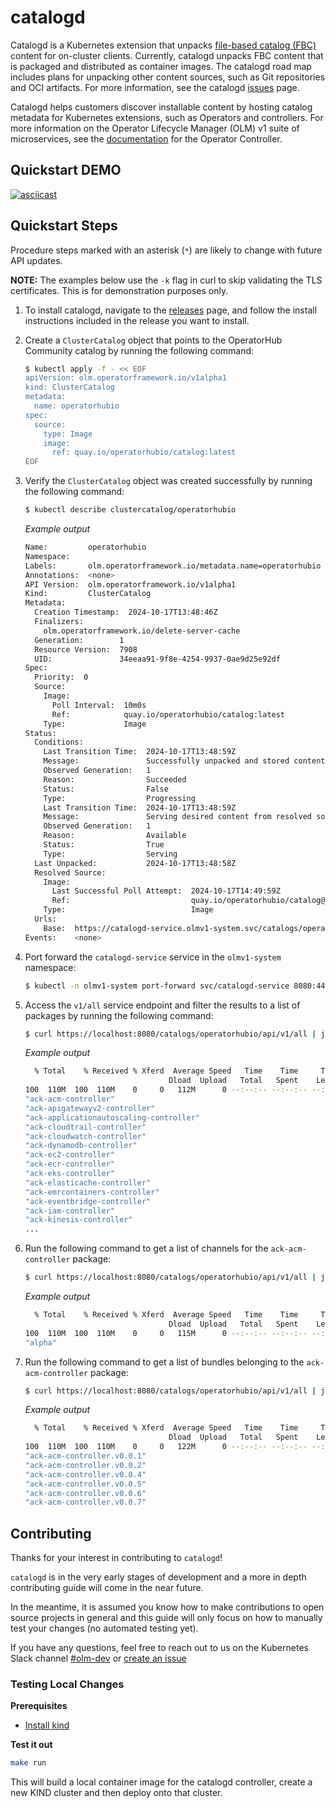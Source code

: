# catalogd

Catalogd is a Kubernetes extension that unpacks [file-based catalog (FBC)](https://olm.operatorframework.io/docs/reference/file-based-catalogs/#docs) content for on-cluster clients. Currently, catalogd unpacks FBC content that is packaged and distributed as container images. The catalogd road map includes plans for unpacking other content sources, such as Git repositories and OCI artifacts. For more information, see the catalogd [issues](https://github.com/operator-framework/catalogd/issues/) page. 

Catalogd helps customers discover installable content by hosting catalog metadata for Kubernetes extensions, such as Operators and controllers. For more information on the Operator Lifecycle Manager (OLM) v1 suite of microservices, see the [documentation](https://github.com/operator-framework/operator-controller/tree/main/docs) for the Operator Controller.

## Quickstart DEMO
[![asciicast](https://asciinema.org/a/682344.svg)](https://asciinema.org/a/682344)

## Quickstart Steps
Procedure steps marked with an asterisk (`*`) are likely to change with future API updates.

**NOTE:** The examples below use the `-k` flag in curl to skip validating the TLS certificates. This is for demonstration purposes only.

1. To install catalogd, navigate to the [releases](https://github.com/operator-framework/catalogd/releases/) page, and follow the install instructions included in the release you want to install.

1. Create a `ClusterCatalog` object that points to the OperatorHub Community catalog by running the following command:

    ```sh
    $ kubectl apply -f - << EOF
    apiVersion: olm.operatorframework.io/v1alpha1
    kind: ClusterCatalog
    metadata:
      name: operatorhubio
    spec:
      source:
        type: Image
        image:
          ref: quay.io/operatorhubio/catalog:latest
    EOF
    ```

1. Verify the `ClusterCatalog` object was created successfully by running the following command:

    ```sh
    $ kubectl describe clustercatalog/operatorhubio
    ```
    
    *Example output*
    ```sh
    Name:         operatorhubio
    Namespace:
    Labels:       olm.operatorframework.io/metadata.name=operatorhubio
    Annotations:  <none>
    API Version:  olm.operatorframework.io/v1alpha1
    Kind:         ClusterCatalog
    Metadata:
      Creation Timestamp:  2024-10-17T13:48:46Z
      Finalizers:
        olm.operatorframework.io/delete-server-cache
      Generation:        1
      Resource Version:  7908
      UID:               34eeaa91-9f8e-4254-9937-0ae9d25e92df
    Spec:
      Priority:  0
      Source:
        Image:
          Poll Interval:  10m0s
          Ref:            quay.io/operatorhubio/catalog:latest
        Type:             Image
    Status:
      Conditions:
        Last Transition Time:  2024-10-17T13:48:59Z
        Message:               Successfully unpacked and stored content from resolved source
        Observed Generation:   1
        Reason:                Succeeded
        Status:                False
        Type:                  Progressing
        Last Transition Time:  2024-10-17T13:48:59Z
        Message:               Serving desired content from resolved source
        Observed Generation:   1
        Reason:                Available
        Status:                True
        Type:                  Serving
      Last Unpacked:           2024-10-17T13:48:58Z
      Resolved Source:
        Image:
          Last Successful Poll Attempt:  2024-10-17T14:49:59Z
          Ref:                           quay.io/operatorhubio/catalog@sha256:82be554b15ff246d8cc428f8d2f4cf5857c02ce3225d95d92a769ea3095e1fc7
        Type:                            Image
      Urls:
        Base:  https://catalogd-service.olmv1-system.svc/catalogs/operatorhubio
    Events:    <none>
   ```

1. Port forward the `catalogd-service` service in the `olmv1-system` namespace:
    ```sh
    $ kubectl -n olmv1-system port-forward svc/catalogd-service 8080:443
    ```

1. Access the `v1/all` service endpoint and filter the results to a list of packages by running the following command:

    ```sh
    $ curl https://localhost:8080/catalogs/operatorhubio/api/v1/all | jq -s '.[] | select(.schema == "olm.package") | .name'
    ```

    *Example output*
    ```sh
      % Total    % Received % Xferd  Average Speed   Time    Time     Time  Current
                                    Dload  Upload   Total   Spent    Left  Speed
    100  110M  100  110M    0     0   112M      0 --:--:-- --:--:-- --:--:--  112M
    "ack-acm-controller"
    "ack-apigatewayv2-controller"
    "ack-applicationautoscaling-controller"
    "ack-cloudtrail-controller"
    "ack-cloudwatch-controller"
    "ack-dynamodb-controller"
    "ack-ec2-controller"
    "ack-ecr-controller"
    "ack-eks-controller"
    "ack-elasticache-controller"
    "ack-emrcontainers-controller"
    "ack-eventbridge-controller"
    "ack-iam-controller"
    "ack-kinesis-controller"
    ...
    ```
1. Run the following command to get a list of channels for the `ack-acm-controller` package:

    ```sh
    $ curl https://localhost:8080/catalogs/operatorhubio/api/v1/all | jq -s '.[] | select(.schema == "olm.channel") | select(.package == "ack-acm-controller") | .name'
    ```

    *Example output*
    ```sh
      % Total    % Received % Xferd  Average Speed   Time    Time     Time  Current
                                    Dload  Upload   Total   Spent    Left  Speed
    100  110M  100  110M    0     0   115M      0 --:--:-- --:--:-- --:--:--  116M
    "alpha"
    ```

1. Run the following command to get a list of bundles belonging to the `ack-acm-controller` package:

    ```sh
    $ curl https://localhost:8080/catalogs/operatorhubio/api/v1/all | jq -s '.[] | select(.schema == "olm.bundle") | select(.package == "ack-acm-controller") | .name'
    ```
    
    *Example output*
    ```sh
      % Total    % Received % Xferd  Average Speed   Time    Time     Time  Current
                                    Dload  Upload   Total   Spent    Left  Speed
    100  110M  100  110M    0     0   122M      0 --:--:-- --:--:-- --:--:--  122M
    "ack-acm-controller.v0.0.1"
    "ack-acm-controller.v0.0.2"
    "ack-acm-controller.v0.0.4"
    "ack-acm-controller.v0.0.5"
    "ack-acm-controller.v0.0.6"
    "ack-acm-controller.v0.0.7"
    ```

## Contributing
Thanks for your interest in contributing to `catalogd`!

`catalogd` is in the very early stages of development and a more in depth contributing guide will come in the near future.

In the meantime, it is assumed you know how to make contributions to open source projects in general and this guide will only focus on how to manually test your changes (no automated testing yet).

If you have any questions, feel free to reach out to us on the Kubernetes Slack channel [#olm-dev](https://kubernetes.slack.com/archives/C0181L6JYQ2) or [create an issue](https://github.com/operator-framework/catalogd/issues/new)
### Testing Local Changes
**Prerequisites**
- [Install kind](https://kind.sigs.k8s.io/docs/user/quick-start/#installation)

**Test it out**

```sh
make run
```

This will build a local container image for the catalogd controller, create a new KIND cluster and then deploy onto that cluster.
